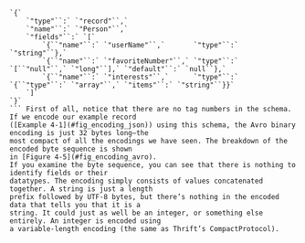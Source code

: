 ```
`{`
    `"type"``:` `"record"``,`
    `"name"``:` `"Person"``,`
    `"fields"``:` `[`
        `{``"name"``:` `"userName"``,`       `"type"``:` `"string"``},`
        `{``"name"``:` `"favoriteNumber"``,` `"type"``:` `[``"null"``,` `"long"``],` `"default"``:` `null``},`
        `{``"name"``:` `"interests"``,`      `"type"``:` `{``"type"``:` `"array"``,` `"items"``:` `"string"``}}`
    `]`
`}`
``` First of all, notice that there are no tag numbers in the schema. If we encode our example record
([Example 4-1](#fig_encoding_json)) using this schema, the Avro binary encoding is just 32 bytes long—the
most compact of all the encodings we have seen. The breakdown of the encoded byte sequence is shown
in [Figure 4-5](#fig_encoding_avro). 
If you examine the byte sequence, you can see that there is nothing to identify fields or their
datatypes. The encoding simply consists of values concatenated together. A string is just a length
prefix followed by UTF-8 bytes, but there’s nothing in the encoded data that tells you that it is a
string. It could just as well be an integer, or something else entirely. An integer is encoded using
a variable-length encoding (the same as Thrift’s CompactProtocol).